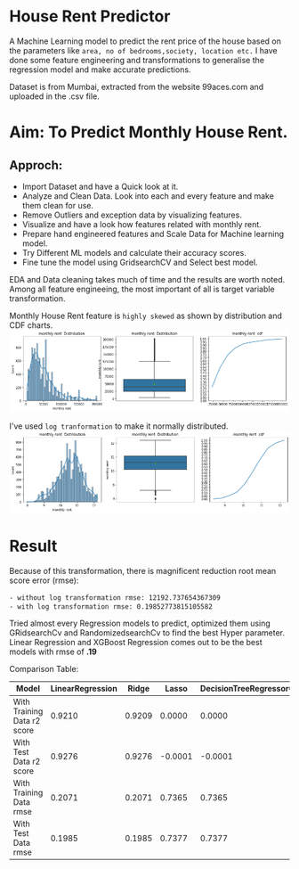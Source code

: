 # House Rent Predictor

A Machine Learning model to predict the rent price of the house based on the parameters like `area, no of bedrooms,society, location etc.` I have done some feature engineering and transformations to generalise the regression model and make accurate predictions.

Dataset is from Mumbai, extracted from the website 99aces.com and uploaded in the .csv file.

# Aim: To Predict Monthly House Rent. 

## Approch: 
- Import Dataset and have a Quick look at it.
- Analyze and Clean Data. Look into each and every feature and make them clean for use.
- Remove Outliers and exception data by visualizing features.
- Visualize and have a look how features related with monthly rent.
- Prepare hand engineered features and Scale Data for Machine learning model.
- Try Different ML models and calculate their accuracy scores.
- Fine tune the model using GridsearchCV and Select best model.

EDA and Data cleaning takes much of time and the results are worth noted. Among all feature engineeing, the most important of all is target variable transformation.

Monthly House Rent feature is `highly skewed` as shown by distribution and CDF charts.
<img src="https://github.com/G0rav/House_Rent_Predictor/blob/main/src/without%20log%20transformation.png">

I've used `log tranformation` to make it normally distributed.
<img src="https://github.com/G0rav/House_Rent_Predictor/blob/main/src/with%20log%20transformation.png">

# Result
Because of this transformation, there is magnificent reduction root mean score error (rmse):

```
- without log transformation rmse: 12192.737654367309
- with log transformation rmse: 0.19852773815105582
```

Tried almost every Regression models to predict, optimized them using GRidsearchCv and RandomizedsearchCv to find the best Hyper parameter.
Linear Regression and XGBoost Regression comes out to be the best models with rmse of **.19**

Comparison Table:

|Model |LinearRegression	|Ridge	|Lasso	|DecisionTreeRegressorOHE	|RandomForestRegressorOHE	|XGBRegressorOHE	|GradientBoostingRegressorOHE	|DecisionTreeRegressorLE	|RandomForestRegressorLE	|XGBRegressorLE	|GradientBoostingRegressorLE |
|----|----|----|----|----|----|----|----|----|----|----|----|
|With Training Data r2 score	|0.9210	|0.9209	|0.0000	|0.0000	|0.0000	|0.0000	|0.0000	|0.9988	|0.9779	|0.8047	|0.8064|
|With Test Data r2 score	|0.9276|	0.9276	|-0.0001	|-0.0001	|-0.0001	|-0.0001	|-0.0001	|0.7221	|0.8536	|0.7959	|0.7986|
|With Training Data rmse	|0.2071	|0.2071	|0.7365	|0.7365	|0.7365	|0.7365	|0.7365	|0.0251	|0.1095	|0.3255	|0.3241|
|With Test Data rmse	|0.1985	|0.1985	|0.7377	|0.7377	|0.7377	|0.7377	|0.7377	|0.3888	|0.2822	|0.3332	|0.3310|
